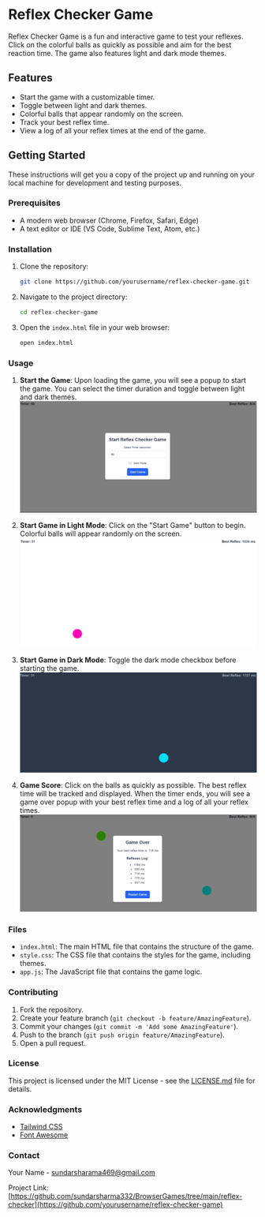 # Reflex Checker Game

Reflex Checker Game is a fun and interactive game to test your reflexes. Click on the colorful balls as quickly as possible and aim for the best reaction time. The game also features light and dark mode themes.

## Features
- Start the game with a customizable timer.
- Toggle between light and dark themes.
- Colorful balls that appear randomly on the screen.
- Track your best reflex time.
- View a log of all your reflex times at the end of the game.

## Getting Started
These instructions will get you a copy of the project up and running on your local machine for development and testing purposes.

### Prerequisites
- A modern web browser (Chrome, Firefox, Safari, Edge)
- A text editor or IDE (VS Code, Sublime Text, Atom, etc.)

### Installation
1. Clone the repository:
    ```sh
    git clone https://github.com/yourusername/reflex-checker-game.git
    ```
2. Navigate to the project directory:
    ```sh
    cd reflex-checker-game
    ```
3. Open the `index.html` file in your web browser:
    ```sh
    open index.html
    ```

### Usage
1. **Start the Game**: Upon loading the game, you will see a popup to start the game. You can select the timer duration and toggle between light and dark themes.
![Start the Game](assets/image.png)

2. **Start Game in Light Mode**: Click on the "Start Game" button to begin. Colorful balls will appear randomly on the screen.
![Start Game Light Mode](assets/image-1.png)

3. **Start Game in Dark Mode**: Toggle the dark mode checkbox before starting the game.
![Start Game Dark Mode](assets/image-2.png)

4. **Game Score**: Click on the balls as quickly as possible. The best reflex time will be tracked and displayed. When the timer ends, you will see a game over popup with your best reflex time and a log of all your reflex times.
![Game Score](assets/image-3.png)

### Files
- `index.html`: The main HTML file that contains the structure of the game.
- `style.css`: The CSS file that contains the styles for the game, including themes.
- `app.js`: The JavaScript file that contains the game logic.

### Contributing
1. Fork the repository.
2. Create your feature branch (`git checkout -b feature/AmazingFeature`).
3. Commit your changes (`git commit -m 'Add some AmazingFeature'`).
4. Push to the branch (`git push origin feature/AmazingFeature`).
5. Open a pull request.

### License
This project is licensed under the MIT License - see the [LICENSE.md](LICENSE.md) file for details.

### Acknowledgments
- [Tailwind CSS](https://tailwindcss.com/)
- [Font Awesome](https://fontawesome.com/)

### Contact
Your Name - [sundarsharama469@gmail.com](mailto:your.email@example.com)

Project Link: [https://github.com/sundarsharma332/BrowserGames/tree/main/reflex-checker](https://github.com/yourusername/reflex-checker-game)
